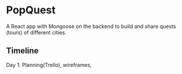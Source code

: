 # PopQuest

A React app with Mongoose on the backend to build and share quests (tours) of different cities.

## Timeline

Day 1: Planning(Trello), wireframes, 